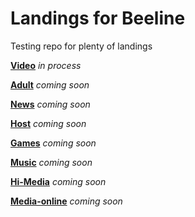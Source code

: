 # Landings for Beeline
Testing repo for plenty of landings


[**Video**](https://grant-inna.github.io/Landings_Beeline/Video) *in process*

[**Adult**](https://grant-inna.github.io/Landings_Beeline/Adult) *coming soon*

[**News**](https://grant-inna.github.io/Landings_Beeline/News) *coming soon*

[**Host**](https://grant-inna.github.io/Landings_Beeline/Host) *coming soon*

[**Games**](https://grant-inna.github.io/Landings_Beeline/Games) *coming soon*

[**Music**](https://grant-inna.github.io/Landings_Beeline/Music) *coming soon*

[**Hi-Media**](https://grant-inna.github.io/Landings_Beeline/Hi-Media) *coming soon*

[**Media-online**](https://grant-inna.github.io/Landings_Beeline/Media-online) *coming soon*
